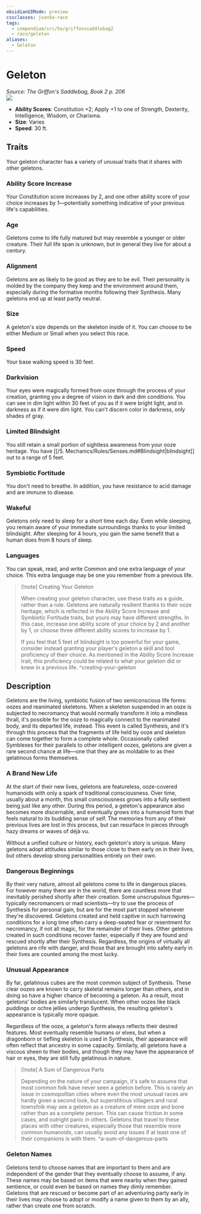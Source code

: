 ```yaml
---
obsidianUIMode: preview
cssclasses: json5e-race
tags:
  - compendium/src/5e/griffonssaddlebag2
  - race/geleton
aliases:
  - Geleton
---
```

# Geleton
*Source: The Griffon's Saddlebag, Book 2 p. 206*  
![](https://raw.githubusercontent.com/TheGiddyLimit/homebrew-img/main/img/GriffonsSaddlebag2/Races/Geleton.webp#right)  

- **Ability Scores**: Constitution +2; Apply +1 to one of Strength, Dexterity, Intelligence, Wisdom, or Charisma.
- **Size**: Varies
- **Speed**: 30 ft.

## Traits

Your geleton character has a variety of unusual traits that it shares with other geletons.

### Ability Score Increase

Your Constitution score increases by 2, and one other ability score of your choice increases by 1—potentially something indicative of your previous life's capabilities.

### Age

Geletons come to life fully matured but may resemble a younger or older creature. Their full life span is unknown, but in general they live for about a century.

### Alignment

Geletons are as likely to be good as they are to be evil. Their personality is molded by the company they keep and the environment around them, especially during the formative months following their Synthesis. Many geletons end up at least partly neutral.

### Size

A geleton's size depends on the skeleton inside of it. You can choose to be either Medium or Small when you select this race.

### Speed

Your base walking speed is 30 feet.

### Darkvision

Your eyes were magically formed from ooze through the process of your creation, granting you a degree of vision in dark and dim conditions. You can see in dim light within 30 feet of you as if it were bright light, and in darkness as if it were dim light. You can't discern color in darkness, only shades of gray.

### Limited Blindsight

You still retain a small portion of sightless awareness from your ooze heritage. You have [[/5. Mechanics/Rules/Senses.md#Blindsight\|blindsight]] out to a range of 5 feet.

### Symbiotic Fortitude

You don't need to breathe. In addition, you have resistance to acid damage and are immune to disease.

### Wakeful

Geletons only need to sleep for a short time each day. Even while sleeping, you remain aware of your immediate surroundings thanks to your limited blindsight. After sleeping for 4 hours, you gain the same benefit that a human does from 8 hours of sleep.

### Languages

You can speak, read, and write Common and one extra language of your choice. This extra language may be one you remember from a previous life.

> [!note] Creating Your Geleton
> 
> When creating your geleton character, use these traits as a guide, rather than a rule. Geletons are naturally resilient thanks to their ooze heritage, which is reflected in the Ability Score Increase and Symbiotic Fortitude traits, but yours may have different strengths. In this case, increase one ability score of your choice by 2 and another by 1, or choose three different ability scores to increase by 1.
> 
> If you feel that 5 feet of blindsight is too powerful for your game, consider instead granting your player's geleton a skill and tool proficiency of their choice. As mentioned in the Ability Score Increase trait, this proficiency could be related to what your geleton did or knew in a previous life.
^creating-your-geleton

## Description

Geletons are the living, symbiotic fusion of two semiconscious life forms: oozes and reanimated skeletons. When a skeleton suspended in an ooze is subjected to necromancy that would normally transform it into a mindless thrall, it's possible for the ooze to magically connect to the reanimated body, and its departed life, instead. This event is called Synthesis, and it's through this process that the fragments of life held by ooze and skeleton can come together to form a complete whole. Occasionally called Symblexes for their parallels to other intelligent oozes, geletons are given a rare second chance at life—one that they are as moldable to as their gelatinous forms themselves.

### A Brand New Life

At the start of their new lives, geletons are featureless, ooze-covered humanoids with only a spark of traditional consciousness. Over time, usually about a month, this small consciousness grows into a fully sentient being just like any other. During this period, a geleton's appearance also becomes more discernable, and eventually grows into a humanoid form that feels natural to its budding sense of self. The memories from any of their previous lives are lost in this process, but can resurface in pieces through hazy dreams or waves of déjà vu.

Without a unified culture or history, each geleton's story is unique. Many geletons adopt attitudes similar to those close to them early on in their lives, but others develop strong personalities entirely on their own.

### Dangerous Beginnings

By their very nature, almost all geletons come to life in dangerous places. For however many there are in the world, there are countless more that inevitably perished shortly after their creation. Some unscrupulous figures—typically necromancers or mad scientists—try to use the process of Synthesis for personal gain, but are for the most part stopped whenever they're discovered. Geletons created and held captive in such harrowing conditions for a long time often carry a deep-seated fear or resentment for necromancy, if not all magic, for the remainder of their lives. Other geletons created in such conditions recover faster, especially if they are found and rescued shortly after their Synthesis. Regardless, the origins of virtually all geletons are rife with danger, and those that are brought into safety early in their lives are counted among the most lucky. 

### Unusual Appearance

By far, gelatinous cubes are the most common subject of Synthesis. These clear oozes are known to carry skeletal remains longer than others, and in doing so have a higher chance of becoming a geleton. As a result, most geletons' bodies are similarly translucent. When other oozes like black puddings or ochre jellies undergo Synthesis, the resulting geleton's appearance is typically more opaque.

Regardless of the ooze, a geleton's form always reflects their desired features. Most eventually resemble humans or elves, but when a dragonborn or tiefling skeleton is used in Synthesis, their appearance will often reflect that ancestry in some capacity. Similarly, all geletons have a viscous sheen to their bodies, and though they may have the appearance of hair or eyes, they are still fully gelatinous in nature.

> [!note] A Sum of Dangerous Parts
> 
> Depending on the nature of your campaign, it's safe to assume that most common folk have never seen a geleton before. This is rarely an issue in cosmopolitan cities where even the most unusual races are hardly given a second look, but superstitious villagers and rural townsfolk may see a geleton as a creature of mere ooze and bone rather than as a complete person. This can cause friction in some cases, and outright panic in others. Geletons that travel to these places with other creatures, especially those that resemble more common humanoids, can usually avoid any issues if at least one of their companions is with them.
^a-sum-of-dangerous-parts

### Geleton Names

Geletons tend to choose names that are important to them and are independent of the gender that they eventually choose to assume, if any. These names may be based on items that were nearby when they gained sentience, or could even be based on names they dimly remember. Geletons that are rescued or become part of an adventuring party early in their lives may choose to adopt or modify a name given to them by an ally, rather than create one from scratch.
